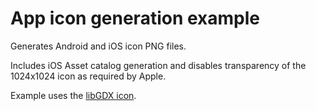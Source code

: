 # App icon generation example

Generates Android and iOS icon PNG files. 

Includes iOS Asset catalog generation and disables transparency of the 1024x1024 icon as required by Apple. 

Example uses the [libGDX icon](https://github.com/libgdx/libgdx).